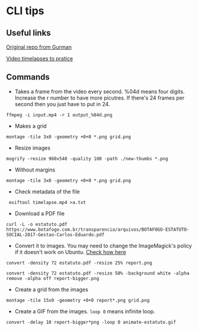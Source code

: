 # CLI tips

## Useful links
[Original repo from Gurman](https://github.com/gurmanbh/command-line-graphics-lede)

[Video timelapses to pratice](https://www.pexels.com/search/videos/timelapse/ )


## Commands

- Takes a frame from the video every second. %04d means four digits. Increase the r number to have more picutres. If there's 24 frames per second then you just have to put in 24.

`ffmpeg -i input.mp4 -r 1 output_%04d.png`

- Makes a grid

`montage -tile 3x0 -geometry +0+0 *.png grid.png`

- Resize images

`mogrify -resize 960x540 -quality 100 -path ./new-thumbs *.png`

- Without margins

`montage -tile 3x0 -geometry +0+0 *.png grid.png`

- Check metadata of the file

` exiftool timelapse.mp4 >a.txt`

- Download a PDF file 

`curl -L -o estatuto.pdf https://www.botafogo.com.br/transparencia/arquivos/BOTAFOGO-ESTATUTO-SOCIAL-2017-Gestao-Carlos-Eduardo.pdf`

- Convert it to images. You may need to change the ImageMagick's policy if it doesn't work on Ubuntu. [Check how here](https://askubuntu.com/questions/1181762/imagemagickconvert-im6-q16-no-images-defined)

`convert -density 72 estatuto.pdf -resize 25% report.png`

`convert -density 72 estatuto.pdf -resize 50% -background white -alpha remove -alpha off report-bigger.png`

- Create a grid from the images

`montage -tile 15x0 -geometry +0+0 report*.png grid.png`

- Create a GIF from the images. `loop 0` means infinite loop.

`convert -delay 10 report-bigger*png -loop 0 animate-estatuto.gif`


